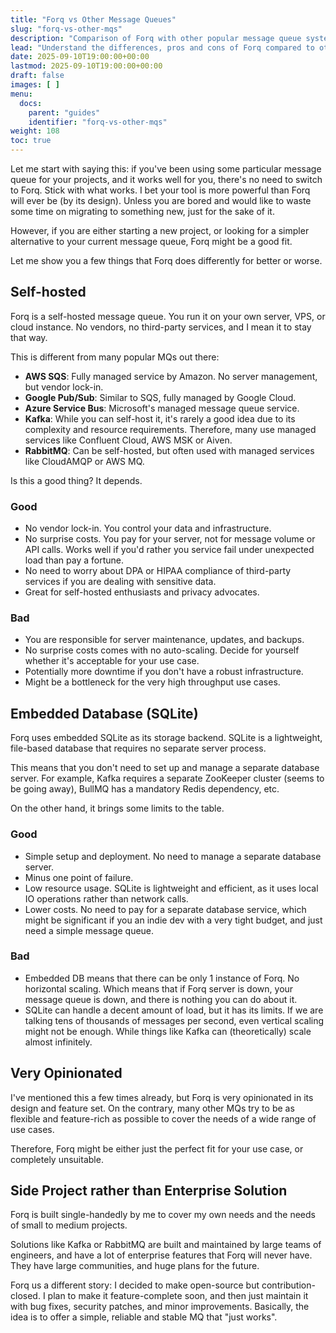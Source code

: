 ```yaml
---
title: "Forq vs Other Message Queues"
slug: "forq-vs-other-mqs"
description: "Comparison of Forq with other popular message queue systems"
lead: "Understand the differences, pros and cons of Forq compared to other message queue solutions."
date: 2025-09-10T19:00:00+00:00
lastmod: 2025-09-10T19:00:00+00:00
draft: false
images: [ ]
menu:
  docs:
    parent: "guides"
    identifier: "forq-vs-other-mqs"
weight: 108
toc: true
---
```


Let me start with saying this: if you've been using some particular message queue for your projects, and it works well for you, there's no need to switch to Forq. Stick with what works.
I bet your tool is more powerful than Forq will ever be (by its design). Unless you are bored and would like to waste some time on migrating to something new, just for the sake of it.

However, if you are either starting a new project, or looking for a simpler alternative to your current message queue, Forq might be a good fit.

Let me show you a few things that Forq does differently for better or worse.

## Self-hosted

Forq is a self-hosted message queue. You run it on your own server, VPS, or cloud instance. No vendors, no third-party services, and I mean it to stay that way.

This is different from many popular MQs out there:
- **AWS SQS**: Fully managed service by Amazon. No server management, but vendor lock-in.
- **Google Pub/Sub**: Similar to SQS, fully managed by Google Cloud.
- **Azure Service Bus**: Microsoft's managed message queue service.
- **Kafka**: While you can self-host it, it's rarely a good idea due to its complexity and resource requirements. Therefore, many use managed services like Confluent Cloud, AWS MSK or Aiven.
- **RabbitMQ**: Can be self-hosted, but often used with managed services like CloudAMQP or AWS MQ.

Is this a good thing? It depends.

### Good

- No vendor lock-in. You control your data and infrastructure.
- No surprise costs. You pay for your server, not for message volume or API calls. Works well if you'd rather you service fail under unexpected load than pay a fortune.
- No need to worry about DPA or HIPAA compliance of third-party services if you are dealing with sensitive data.
- Great for self-hosted enthusiasts and privacy advocates.

### Bad

- You are responsible for server maintenance, updates, and backups.
- No surprise costs comes with no auto-scaling. Decide for yourself whether it's acceptable for your use case.
- Potentially more downtime if you don't have a robust infrastructure.
- Might be a bottleneck for the very high throughput use cases.

## Embedded Database (SQLite)

Forq uses embedded SQLite as its storage backend. SQLite is a lightweight, file-based database that requires no separate server process.

This means that you don't need to set up and manage a separate database server.
For example, Kafka requires a separate ZooKeeper cluster (seems to be going away), BullMQ has a mandatory Redis dependency, etc.

On the other hand, it brings some limits to the table.

### Good

- Simple setup and deployment. No need to manage a separate database server.
- Minus one point of failure.
- Low resource usage. SQLite is lightweight and efficient, as it uses local IO operations rather than network calls.
- Lower costs. No need to pay for a separate database service, which might be significant if you an indie dev with a very tight budget, and just need a simple message queue.

### Bad

- Embedded DB means that there can be only 1 instance of Forq. No horizontal scaling. Which means that if Forq server is down, your message queue is down, and there is nothing you can do about it.
- SQLite can handle a decent amount of load, but it has its limits. If we are talking tens of thousands of messages per second, even vertical scaling might not be enough. While things like Kafka can (theoretically) scale almost infinitely.

## Very Opinionated

I've mentioned this a few times already, but Forq is very opinionated in its design and feature set. 
On the contrary, many other MQs try to be as flexible and feature-rich as possible to cover the needs of a wide range of use cases.

Therefore, Forq might be either just the perfect fit for your use case, or completely unsuitable.

## Side Project rather than Enterprise Solution

Forq is built single-handedly by me to cover my own needs and the needs of small to medium projects. 

Solutions like Kafka or RabbitMQ are built and maintained by large teams of engineers, and have a lot of enterprise features that Forq will never have.
They have large communities, and huge plans for the future. 

Forq us a different story: I decided to make open-source but contribution-closed.
I plan to make it feature-complete soon, and then just maintain it with bug fixes, security patches, and minor improvements.
Basically, the idea is to offer a simple, reliable and stable MQ that "just works".
